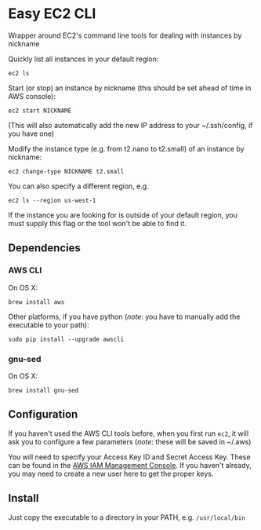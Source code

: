 # Easy EC2 CLI

Wrapper around EC2's command line tools for dealing with instances by nickname

Quickly list all instances in your default region:

	ec2 ls

Start (or stop) an instance by nickname (this should be set ahead of time in AWS
console):

	ec2 start NICKNAME

(This will also automatically add the new IP address to your ~/.ssh/config, if
you have one)

Modify the instance type (e.g. from t2.nano to t2.small) of an instance by
nickname:

	ec2 change-type NICKNAME t2.small


You can also specify a different region, e.g.

	ec2 ls --region us-west-1

If the instance you are looking for is outside of your default region, you must
supply this flag or the tool won't be able to find it.

## Dependencies

### AWS CLI 

On OS X: 

	brew install aws

Other platforms, if you have python (*note*: you have to manually add the
executable to your path):

	sudo pip install --upgrade awscli

### gnu-sed

On OS X:

	brew install gnu-sed

## Configuration

If you haven't used the AWS CLI tools before, when you first run `ec2`, it will
ask you to configure a few parameters (*note*: these will be saved in ~/.aws)

You will need to specify your Access Key ID and Secret Access Key. These can be
found in the [AWS IAM Management
Console](https://console.aws.amazon.com/iam/home?#/home). If you haven't
already, you may need to create a new user here to get the proper keys.

## Install

Just copy the executable to a directory in your PATH, e.g. `/usr/local/bin`
